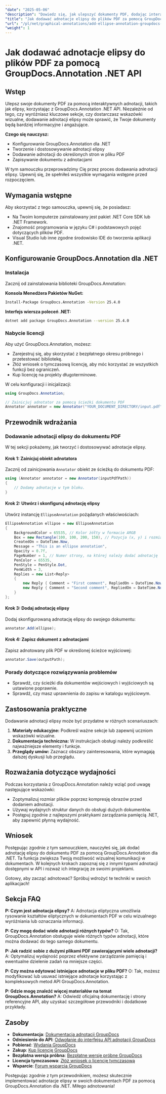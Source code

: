 ```yaml
---
"date": "2025-05-06"
"description": "Dowiedz się, jak ulepszyć dokumenty PDF, dodając interaktywne adnotacje elipsy za pomocą GroupDocs.Annotation .NET API. Ten przewodnik zawiera instrukcje krok po kroku dla deweloperów."
"title": "Jak dodawać adnotacje elipsy do plików PDF za pomocą GroupDocs.Annotation .NET API"
"url": "/pl/net/graphical-annotations/add-ellipse-annotation-groupdocs-annotation-dotnet/"
"weight": 1
---
```


# Jak dodawać adnotacje elipsy do plików PDF za pomocą GroupDocs.Annotation .NET API

## Wstęp

Ulepsz swoje dokumenty PDF za pomocą interaktywnych adnotacji, takich jak elipsy, korzystając z GroupDocs.Annotation .NET API. Niezależnie od tego, czy wyróżniasz kluczowe sekcje, czy dostarczasz wskazówki wizualne, dodawanie adnotacji elipsy może sprawić, że Twoje dokumenty będą bardziej informacyjne i angażujące.

**Czego się nauczysz:**
- Konfigurowanie GroupDocs.Annotation dla .NET
- Tworzenie i dostosowywanie adnotacji elipsy
- Dodawanie adnotacji do określonych stron w pliku PDF
- Zapisywanie dokumentu z adnotacjami

W tym samouczku przeprowadzimy Cię przez proces dodawania adnotacji elipsy. Upewnij się, że spełniłeś wszystkie wymagania wstępne przed rozpoczęciem.

## Wymagania wstępne

Aby skorzystać z tego samouczka, upewnij się, że posiadasz:
- Na Twoim komputerze zainstalowany jest pakiet .NET Core SDK lub .NET Framework.
- Znajomość programowania w języku C# i podstawowych pojęć dotyczących plików PDF.
- Visual Studio lub inne zgodne środowisko IDE do tworzenia aplikacji .NET.

## Konfigurowanie GroupDocs.Annotation dla .NET

### Instalacja

Zacznij od zainstalowania biblioteki GroupDocs.Annotation:

**Konsola Menedżera Pakietów NuGet:**
```bash
Install-Package GroupDocs.Annotation -Version 25.4.0
```

**Interfejs wiersza poleceń .NET:**
```bash
dotnet add package GroupDocs.Annotation --version 25.4.0
```

### Nabycie licencji

Aby użyć GroupDocs.Annotation, możesz:
- Zarejestruj się, aby skorzystać z bezpłatnego okresu próbnego i przetestować bibliotekę.
- Złóż wniosek o tymczasową licencję, aby móc korzystać ze wszystkich funkcji bez ograniczeń.
- Kup licencję na projekty długoterminowe.

W celu konfiguracji i inicjalizacji:
```csharp
using GroupDocs.Annotation;

// Zainicjuj adnotator za pomocą ścieżki dokumentu PDF
Annotator annotator = new Annotator("YOUR_DOCUMENT_DIRECTORY/input.pdf");
```

## Przewodnik wdrażania

### Dodawanie adnotacji elipsy do dokumentu PDF

W tej sekcji pokażemy, jak tworzyć i dostosowywać adnotacje elipsy.

#### Krok 1: Zainicjuj obiekt adnotatora

Zacznij od zainicjowania `Annotator` obiekt ze ścieżką do dokumentu PDF:
```csharp
using (Annotator annotator = new Annotator(inputPdfPath))
{
    // Dodamy adnotacje w tym bloku.
}
```

#### Krok 2: Utwórz i skonfiguruj adnotację elipsy

Utwórz instancję `EllipseAnnotation` pożądanych właściwościach:
```csharp
EllipseAnnotation ellipse = new EllipseAnnotation
{
    BackgroundColor = 65535, // Kolor żółty w formacie ARGB
    Box = new Rectangle(100, 100, 200, 150), // Pozycja (x, y) i rozmiar (szerokość, wysokość)
    CreatedOn = DateTime.Now,
    Message = "This is an ellipse annotation",
    Opacity = 0.7f,
    PageNumber = 1, // Numer strony, na której należy dodać adnotację
    PenColor = 65535,
    PenStyle = PenStyle.Dot,
    PenWidth = 3,
    Replies = new List<Reply>
    {
        new Reply { Comment = "First comment", RepliedOn = DateTime.Now },
        new Reply { Comment = "Second comment", RepliedOn = DateTime.Now }
    }
};
```

#### Krok 3: Dodaj adnotację elipsy

Dodaj skonfigurowaną adnotację elipsy do swojego dokumentu:
```csharp
annotator.Add(ellipse);
```

#### Krok 4: Zapisz dokument z adnotacjami

Zapisz adnotowany plik PDF w określonej ścieżce wyjściowej:
```csharp
annotator.Save(outputPath);
```

### Porady dotyczące rozwiązywania problemów

- Sprawdź, czy ścieżki dla dokumentów wejściowych i wyjściowych są ustawione poprawnie.
- Sprawdź, czy masz uprawnienia do zapisu w katalogu wyjściowym.

## Zastosowania praktyczne

Dodawanie adnotacji elipsy może być przydatne w różnych scenariuszach:
1. **Materiały edukacyjne:** Podkreśl ważne sekcje lub zapewnij uczniom wskazówki wizualne.
2. **Dokumentacja techniczna:** W instrukcjach obsługi należy podkreślić najważniejsze elementy i funkcje.
3. **Przeglądy umów:** Zaznacz obszary zainteresowania, które wymagają dalszej dyskusji lub przeglądu.

## Rozważania dotyczące wydajności

Podczas korzystania z GroupDocs.Annotation należy wziąć pod uwagę następujące wskazówki:
- Zoptymalizuj rozmiar plików poprzez kompresję obrazów przed dodaniem adnotacji.
- Używaj wydajnych struktur danych do obsługi dużych dokumentów.
- Postępuj zgodnie z najlepszymi praktykami zarządzania pamięcią .NET, aby zapewnić płynną wydajność.

## Wniosek

Postępując zgodnie z tym samouczkiem, nauczyłeś się, jak dodać adnotację elipsy do dokumentu PDF za pomocą GroupDocs.Annotation dla .NET. Ta funkcja zwiększa Twoją możliwość wizualnej komunikacji w dokumentach. W kolejnych krokach zapoznaj się z innymi typami adnotacji dostępnymi w API i rozważ ich integrację ze swoimi projektami.

Gotowy, aby zacząć adnotować? Spróbuj wdrożyć te techniki w swoich aplikacjach!

## Sekcja FAQ

**P: Czym jest adnotacja elipsy?**
A: Adnotacja eliptyczna umożliwia rysowanie kształtów eliptycznych w dokumentach PDF w celu wizualnego wyróżniania lub oznaczania informacji.

**P: Czy mogę dodać wiele adnotacji różnych typów?**
O: Tak, GroupDocs.Annotation obsługuje wiele różnych typów adnotacji, które można dodawać do tego samego dokumentu.

**P: Jak radzić sobie z dużymi plikami PDF zawierającymi wiele adnotacji?**
A: Optymalizuj wydajność poprzez efektywne zarządzanie pamięcią i ewentualne dzielenie zadań na mniejsze części.

**P: Czy można edytować istniejące adnotacje w pliku PDF?**
O: Tak, możesz modyfikować lub usuwać istniejące adnotacje korzystając z kompleksowych metod API GroupDocs.Annotation.

**P: Gdzie mogę znaleźć więcej materiałów na temat GroupDocs.Annotation?**
A: Odwiedź oficjalną dokumentację i strony referencyjne API, aby uzyskać szczegółowe przewodniki i dodatkowe przykłady.

## Zasoby
- **Dokumentacja**: [Dokumentacja adnotacji GroupDocs](https://docs.groupdocs.com/annotation/net/)
- **Odniesienie do API**: [Odwołanie do interfejsu API adnotacji GroupDocs](https://reference.groupdocs.com/annotation/net/)
- **Pobierać**: [Wydania GroupDocs](https://releases.groupdocs.com/annotation/net/)
- **Zakup**: [Kup licencję GroupDocs](https://purchase.groupdocs.com/buy)
- **Bezpłatna wersja próbna**: [Bezpłatne wersje próbne GroupDocs](https://releases.groupdocs.com/annotation/net/)
- **Licencja tymczasowa**: [Złóż wniosek o licencję tymczasową](https://purchase.groupdocs.com/temporary-license/)
- **Wsparcie**: [Forum wsparcia GroupDocs](https://forum.groupdocs.com/c/annotation/)

Postępując zgodnie z tym przewodnikiem, możesz skutecznie implementować adnotacje elipsy w swoich dokumentach PDF za pomocą GroupDocs.Annotation dla .NET. Miłego adnotowania!